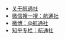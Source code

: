 
- [关于航通社](index)
- [<i class="fab fa-weixin"></i> 微信搜一搜：航通社](https://mp.weixin.qq.com/mp/qrcode?scene=10000004&__biz=MjM5Mjg1ODIxMQ==&mid=503174856&idx=1&sn=f97dadc8b1ca7cd2344fa2f3e331e8e2)
- [<i class="fab fa-weibo"></i> 微博：@航通社](https://weibo.com/lifeissohappy)
- [<i class="fab fa-zhihu"></i> 知乎专栏：航通社](https://zhuanlan.zhihu.com/lishuhang)
